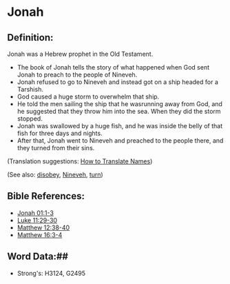 # Jonah #

## Definition: ##

Jonah was a Hebrew prophet in the Old Testament.

* The book of Jonah tells the story of what happened when God sent Jonah to preach to the people of Nineveh.
* Jonah refused to go to Nineveh and instead got on a ship headed for a Tarshish.
* God caused a huge storm to overwhelm that ship.
* He told the men sailing the ship that he wasrunning away from God, and he suggested that they throw him into the sea. When they did the storm stopped.
* Jonah was swallowed by a huge fish, and he was inside the belly of that fish for three days and nights.
* After that, Jonah went to Nineveh and preached to the people there, and they turned from their sins.

(Translation suggestions: [How to Translate Names](rc://en/ta/man/translate/translate-names))

(See also: [disobey](../other/disobey.md), [Nineveh](nineveh.md), [turn](../other/turn.md))

## Bible References: ##

* [Jonah 01:1-3](rc://en/tn/help/jon/01/01)
* [Luke 11:29-30](rc://en/tn/help/luk/11/29)
* [Matthew 12:38-40](rc://en/tn/help/mat/12/38)
* [Matthew 16:3-4](rc://en/tn/help/mat/16/03)

## Word Data:##

* Strong's: H3124, G2495
